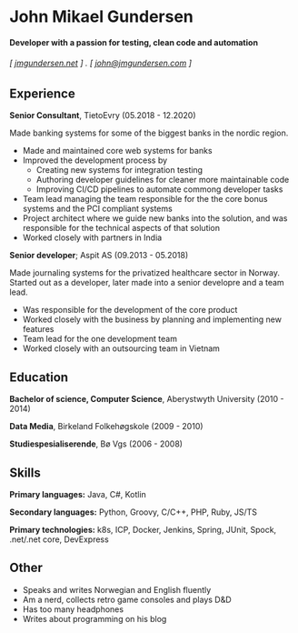 John Mikael Gundersen
=====================

#### Developer with a passion for testing, clean code and automation
###### [ [jmgundersen.net](https://www.jmgundersen.net/) ] . [ john@jmgundersen.com ]

Experience
----------

**Senior Consultant**, TietoEvry (05.2018 - 12.2020)

Made banking systems for some of the biggest banks in the nordic region.

 * Made and maintained core web systems for banks
 * Improved the development process by
    * Creating new systems for integration testing
    * Authoring developer guidelines for cleaner more maintainable code
    * Improving CI/CD pipelines to automate commong developer tasks
 * Team lead managing the team responsible for the the core bonus systems and the PCI compliant systems
 * Project architect where we guide new banks into the solution, and was responsible for the technical aspects of that solution
 * Worked closely with partners in India

**Senior developer**; Aspit AS (09.2013 - 05.2018)

Made journaling systems for the privatized healthcare sector in Norway. Started out as a developer, later made into a senior developre and a team lead.

 * Was responsible for the development of the core product
 * Worked closely with the business by planning and implementing new features
 * Team lead for the one development team
 * Worked closely with an outsourcing team in Vietnam

Education
----------
**Bachelor of science, Computer Science**, Aberystwyth University (2010 - 2014)

**Data Media**, Birkeland Folkehøgskole (2009 - 2010)

**Studiespesialiserende**, Bø Vgs (2006 - 2008)

Skills
-------
**Primary languages:** Java, C#, Kotlin

**Secondary languages:** Python, Groovy, C/C++, PHP, Ruby, JS/TS

**Primary technologies:** k8s, ICP, Docker, Jenkins, Spring, JUnit, Spock, .net/.net core, DevExpress

Other
------
 * Speaks and writes Norwegian and English fluently
 * Am a nerd, collects retro game consoles and plays D&D
 * Has too many headphones
 * Writes about programming on his blog